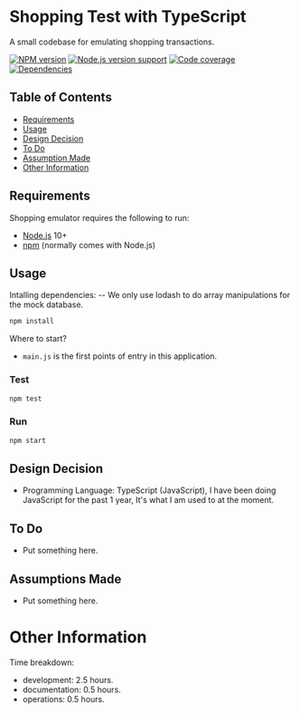 # Shopping Test with TypeScript

A small codebase for emulating shopping transactions.

[![NPM version][shield-npm]](#)
[![Node.js version support][shield-node]](#)
[![Code coverage][shield-coverage]](#)
[![Dependencies][shield-dependencies]](#)

## Table of Contents

- [Requirements](#requirements)
- [Usage](#usage)
- [Design Decision](#design-decision)
- [To Do](#to-do)
- [Assumption Made](#assumptions-made)
- [Other Information](#other-information)

## Requirements

Shopping emulator requires the following to run:

- [Node.js][node] 10+
- [npm][npm] (normally comes with Node.js)

## Usage

Intalling dependencies:
-- We only use lodash to do array manipulations for the mock database.

```sh
npm install
```

Where to start?

- `main.js` is the first points of entry in this application.

### Test

```sh
npm test
```

### Run

```sh
npm start
```

## Design Decision

- Programming Language: TypeScript (JavaScript), I have been doing JavaScript for the past 1 year, It's what I am used to at the moment.

## To Do

- Put something here.

## Assumptions Made

- Put something here.

# Other Information

Time breakdown:

- development: 2.5 hours.
- documentation: 0.5 hours.
- operations: 0.5 hours.

[node]: https://nodejs.org/
[npm]: https://www.npmjs.com/
[shield-coverage]: https://img.shields.io/badge/coverage-84%25-brightgreen.svg
[shield-dependencies]: https://img.shields.io/badge/dependencies-up%20to%20date-brightgreen.svg
[shield-license]: https://img.shields.io/badge/license-MIT-blue.svg
[shield-node]: https://img.shields.io/badge/node.js%20support-10.16.2-brightgreen.svg
[shield-npm]: https://img.shields.io/badge/npm-v6.9.0-blue.svg
